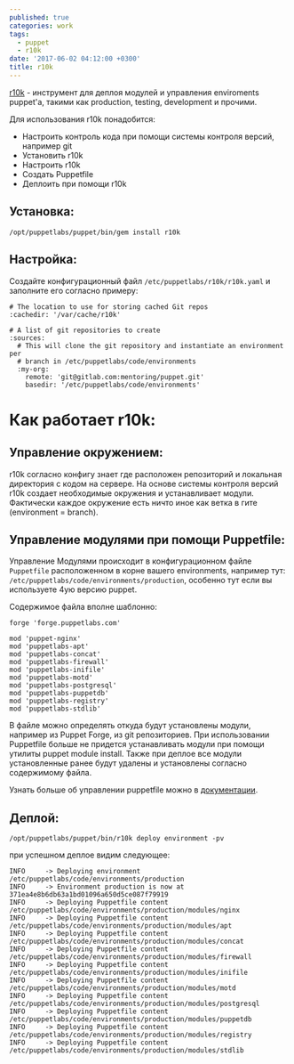 ```yaml
---
published: true
categories: work
tags:
  - puppet
  - r10k
date: '2017-06-02 04:12:00 +0300'
title: r10k
---
```


[r10k](https://github.com/puppetlabs/r10k) - инструмент для деплоя модулей и управления enviroments puppet'a, такими как production, testing, development и прочими.

Для использования r10k понадобится:
  - Настроить контроль кода при помощи системы контроля версий, например git
  - Установить r10k
  - Настроить r10k
  - Создать Puppetfile
  - Деплоить при помощи r10k

## Установка:

`/opt/puppetlabs/puppet/bin/gem install r10k`

## Настройка:

Создайте конфигурационный файл `/etc/puppetlabs/r10k/r10k.yaml` и заполните его согласно примеру:

```
# The location to use for storing cached Git repos
:cachedir: '/var/cache/r10k'

# A list of git repositories to create
:sources:
  # This will clone the git repository and instantiate an environment per
  # branch in /etc/puppetlabs/code/environments
  :my-org:
    remote: 'git@gitlab.com:mentoring/puppet.git'
    basedir: '/etc/puppetlabs/code/environments'
```

# Как работает r10k:

## Управление окружением:

r10k согласно конфигу знает где расположен репозиторий и локальная директория с кодом на сервере.
На основе системы контроля версий r10k создает необходимые окружения и устанавливает модули.
Фактически каждое окружение есть ничто иное как ветка в гите (environment = branch).


## Управление модулями при помощи Puppetfile:

Управление Модулями происходит в конфигурационном файле `Puppetfile` расположенном в корне вашего environments, например тут: `/etc/puppetlabs/code/environments/production`, особенно тут если вы используете 4ую версию puppet.

Содержимое файла вполне шаблонно:

```
forge 'forge.puppetlabs.com'

mod 'puppet-nginx'
mod 'puppetlabs-apt'
mod 'puppetlabs-concat'
mod 'puppetlabs-firewall'
mod 'puppetlabs-inifile'
mod 'puppetlabs-motd'
mod 'puppetlabs-postgresql'
mod 'puppetlabs-puppetdb'
mod 'puppetlabs-registry'
mod 'puppetlabs-stdlib'
```

В файле можно определять откуда будут установлены модули, например из Puppet Forge, из git репозиториев.
При использовании Puppetfile больше не придется устанавливать модули при помощи утилиты puppet module install. Также при деплое все модули установленные ранее будут удалены и установлены согласно содержимому файла.

Узнать больше об управлении puppetfile можно в [документации](https://docs.puppet.com/pe/latest/cmgmt_puppetfile.html).

## Деплой:

`/opt/puppetlabs/puppet/bin/r10k deploy environment -pv`

при успешном деплое видим следующее:

```
INFO	 -> Deploying environment /etc/puppetlabs/code/environments/production
INFO	 -> Environment production is now at 371ea4e8b6db63a1bd01096a650d5ce087f79919
INFO	 -> Deploying Puppetfile content /etc/puppetlabs/code/environments/production/modules/nginx
INFO	 -> Deploying Puppetfile content /etc/puppetlabs/code/environments/production/modules/apt
INFO	 -> Deploying Puppetfile content /etc/puppetlabs/code/environments/production/modules/concat
INFO	 -> Deploying Puppetfile content /etc/puppetlabs/code/environments/production/modules/firewall
INFO	 -> Deploying Puppetfile content /etc/puppetlabs/code/environments/production/modules/inifile
INFO	 -> Deploying Puppetfile content /etc/puppetlabs/code/environments/production/modules/motd
INFO	 -> Deploying Puppetfile content /etc/puppetlabs/code/environments/production/modules/postgresql
INFO	 -> Deploying Puppetfile content /etc/puppetlabs/code/environments/production/modules/puppetdb
INFO	 -> Deploying Puppetfile content /etc/puppetlabs/code/environments/production/modules/registry
INFO	 -> Deploying Puppetfile content /etc/puppetlabs/code/environments/production/modules/stdlib
```

